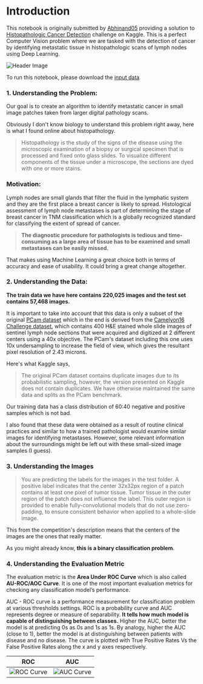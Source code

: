 # Introduction
This notebook is originally submitted by [Abhinand05](https://www.kaggle.com/abhinand05/histopathologic-cancer-detection-using-cnns) providing a solution to [Histopathologic Cancer Detection](https://www.kaggle.com/c/histopathologic-cancer-detection/overview) challenge on Kaggle. This is a perfect Computer Vision problem where we are tasked with the detection of cancer by identifying metastatic tissue in histopathologic scans of lymph nodes using Deep Learning.

 ![Header Image](https://storage.googleapis.com/kaggle-competitions/kaggle/11848/logos/header.png?t=2018-11-15-01-52-19)

To run this notebook, please download the [input data](https://www.kaggle.com/c/histopathologic-cancer-detection/data)

### 1. Understanding the Problem:
Our goal is to create an algorithm to identify metastatic cancer in small image patches taken from larger digital pathology scans. 

Obviously I don't know biology to understand this problem right away, here is what I found online about histopathology.

> Histopathology is the study of the signs of the disease using the microscopic examination of a biopsy or surgical specimen that is processed and fixed onto glass slides. To visualize different components of the tissue under a microscope, the sections are dyed with one or more stains.

### Motivation:
Lymph nodes are small glands that filter the fluid in the lymphatic system and they are the first place a breast cancer is likely to spread. Histological assessment of lymph node metastases is part of determining the stage of breast cancer in TNM classification which is a globally recognized standard for classifying the extent of spread of cancer. 
> **The diagnostic procedure for pathologists is tedious and time-consuming as a large area of tissue has to be examined and small metastases can be easily missed.** 

That makes using Machine Learning a great choice both in terms of accuracy and ease of usability. It could bring a great change altogether. 

### 2. Understanding the Data:

**The train data we have here contains 220,025 images and the test set contains 57,468 images.** 

It is important to take into account that this data is only a subset of the original [PCam dataset](https://github.com/basveeling/pcam) which in the end is derived from the [Camelyon16 Challenge dataset](https://camelyon16.grand-challenge.org/Data/), which contains 400 H&E stained whole slide images of sentinel lymph node sections that were acquired and digitized at 2 different centers using a 40x objective. The PCam's dataset including this one uses 10x undersampling to increase the field of view, which gives the resultant pixel resolution of 2.43 microns.

Here's what Kaggle says,

> The original PCam dataset contains duplicate images due to its probabilistic sampling, however, the version presented on Kaggle does not contain duplicates. We have otherwise maintained the same data and splits as the PCam benchmark.

Our training data has a class distribution of 60:40 negative and positive samples which is not bad.

I also found that these data were obtained as a result of routine clinical practices and similar to how a trained pathologist would examine similar images for identifying metastases. However, some relevant information about the surroundings might be left out with these small-sized image samples (I guess).

### 3. Understanding the Images
 > You are predicting the labels for the images in the test folder. A positive label indicates that the center 32x32px region of a patch contains at least one pixel of tumor tissue. Tumor tissue in the outer region of the patch does not influence the label. This outer region is provided to enable fully-convolutional models that do not use zero-padding, to ensure consistent behavior when applied to a whole-slide image.
 
This from the competition's description means that the centers of the images are the ones that really matter.

As you might already know, **this is a binary classification problem**.

### 4. Understanding the Evaluation Metric
The evaluation metric is the **Area Under ROC Curve** which is also called **AU-ROC/AOC Curve**. It is one of the most important evaluation metrics for checking any classification model’s performance.

AUC - ROC curve is a performance measurement for classification problem at various thresholds settings. ROC is a probability curve and AUC represents degree or measure of separability. **It tells how much model is capable of distinguishing between classes.** Higher the AUC, better the model is at predicting 0s as 0s and 1s as 1s. By analogy, higher the AUC (close to 1), better the model is at distinguishing between patients with disease and no disease. The curve is plotted with True Positive Rates Vs the False Positive Rates along the x and y axes respectively.


ROC                        |  AUC 
:-------------------------:|:-------------------------:
 ![ROC Curve](http://gim.unmc.edu/dxtests/roccomp.jpg)  |   ![AUC Curve](https://i.ibb.co/mBKh6ZB/roc.pnghttps://i.ibb.co/mBKh6ZB/roc.png)
